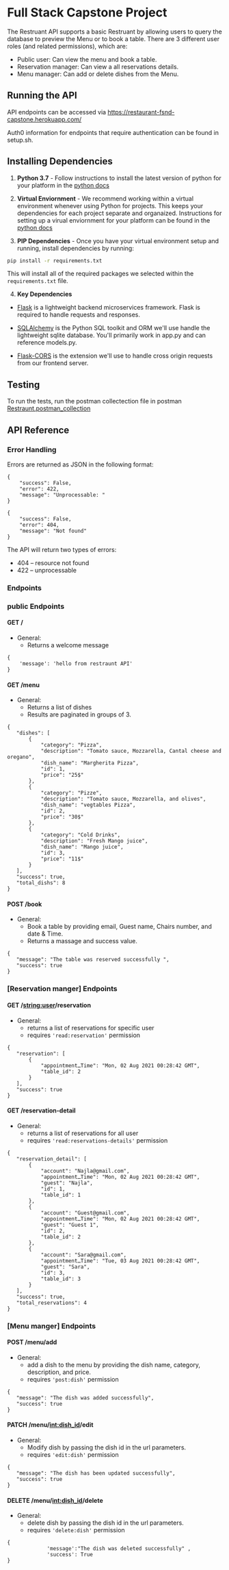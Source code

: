 # Full Stack Capstone Project

The Restruant API supports a basic Restruant by allowing users to query the database to preview the Menu or to book a table. There are 3 different user roles (and related permissions), which are:

- Public user: Can view the menu and book a table.
- Reservation manager: Can view a all reservations details.
- Menu manager: Can add or delete dishes from the Menu.


## Running the API 
API endpoints can be accessed via https://restaurant-fsnd-capstone.herokuapp.com/

Auth0 information for endpoints that require authentication can be found in setup.sh.


## Installing Dependencies 

1. **Python 3.7** - Follow instructions to install the latest version of python for your platform in the [python docs](https://docs.python.org/3/using/unix.html#getting-and-installing-the-latest-version-of-python)


2. **Virtual Enviornment** - We recommend working within a virtual environment whenever using Python for projects. This keeps your dependencies for each project separate and organaized. Instructions for setting up a virual enviornment for your platform can be found in the [python docs](https://packaging.python.org/guides/installing-using-pip-and-virtual-environments/)


3. **PIP Dependencies** - Once you have your virtual environment setup and running, install dependencies by running:
```bash
pip install -r requirements.txt
```
This will install all of the required packages we selected within the `requirements.txt` file.


4. **Key Dependencies**
 - [Flask](http://flask.pocoo.org/)  is a lightweight backend microservices framework. Flask is required to handle requests and responses.

 - [SQLAlchemy](https://www.sqlalchemy.org/) is the Python SQL toolkit and ORM we'll use handle the lightweight sqlite database. You'll primarily work in app.py and can reference models.py. 

 - [Flask-CORS](https://flask-cors.readthedocs.io/en/latest/#) is the extension we'll use to handle cross origin requests from our frontend server. 

## Testing
To run the tests, run the postman collectection file in postman [Restraunt.postman_collection](https://github.com/Najlav/FSND-Capstone/blob/main/Restraunt.postman_collection.json)

## API Reference

### Error Handling
Errors are returned as JSON in the following format:
```
{
	"success": False,
	"error": 422,
	"message": "Unprocessable: " 
}

{
	"success": False, 
	"error": 404,
	"message": "Not found"
}
```
The API will return two types of errors:
- 404 – resource not found
- 422 – unprocessable

### Endpoints
### public Endpoints
#### GET /
- General:
  - Returns a welcome message
```
{
    'message': 'hello from restraunt API'
}
 ```
#### GET /menu
- General:
  - Returns a list of dishes
  - Results are paginated in groups of 3.
 ```
 {
    "dishes": [
        {
            "category": "Pizza",
            "description": "Tomato sauce, Mozzarella, Cantal cheese and oregano",
            "dish_name": "Margherita Pizza",
            "id": 1,
            "price": "25$"
        },
        {
            "category": "Pizze",
            "description": "Tomato sauce, Mozzarella, and olives",
            "dish_name": "vegtables Pizza",
            "id": 2,
            "price": "30$"
        },
        {
            "category": "Cold Drinks",
            "description": "Fresh Mango juice",
            "dish_name": "Mango juice",
            "id": 3,
            "price": "11$"
        }
    ],
    "success": true,
    "total_dishs": 8
}
 ```

#### POST /book
- General:
  - Book a table by providing email, Guest name, Chairs number, and date & Time.
  - Returns a massage and success value.

 ```
 {
    "message": "The table was reserved successfully ",
    "success": true
}
 ```
### [Reservation manger] Endpoints
#### GET /<string:user>/reservation
- General:
  - returns a list of reservations for specific user
  - requires  ```'read:reservation'``` permission
 ```
{
    "reservation": [
        {
            "appointmentـTime": "Mon, 02 Aug 2021 00:28:42 GMT",
            "table_id": 2
        }
    ],
    "success": true
}
 ```
#### GET /reservation-detail
- General:
  - returns a list of reservations for all user
  - requires  ```'read:reservations-details'``` permission
 ```
{
    "reservation_detail": [
        {
            "account": "Najla@gmail.com",
            "appointmentـTime": "Mon, 02 Aug 2021 00:28:42 GMT",
            "guest": "Najla",
            "id": 1,
            "table_id": 1
        },
        {
            "account": "Guest@gmail.com",
            "appointmentـTime": "Mon, 02 Aug 2021 00:28:42 GMT",
            "guest": "Guest 1",
            "id": 2,
            "table_id": 2
        },
        {
            "account": "Sara@gmail.com",
            "appointmentـTime": "Tue, 03 Aug 2021 00:28:42 GMT",
            "guest": "Sara",
            "id": 3,
            "table_id": 3
        }
    ],
    "success": true,
    "total_reservations": 4
}
 ```

### [Menu manger] Endpoints
#### POST /menu/add
- General:
  - add a dish to the menu by providing the dish name, category, description, and price.
  - requires  ```'post:dish'``` permission
 ```
{
    "message": "The dish was added successfully",
    "success": true
}
 ```

#### PATCH /menu/<int:dish_id>/edit
- General:
  - Modify dish by passing the dish id in the url parameters.
  - requires  ```'edit:dish'``` permission
 ```
{
    "message": "The dish has been updated successfully",
    "success": true
}
 ```

#### DELETE /menu/<int:dish_id>/delete
- General:
  - delete dish by passing the dish id in the url parameters.
  - requires  ```'delete:dish'``` permission
 ```
{
              'message':"The dish was deleted successfully" ,
              'success': True     
}
 ```


